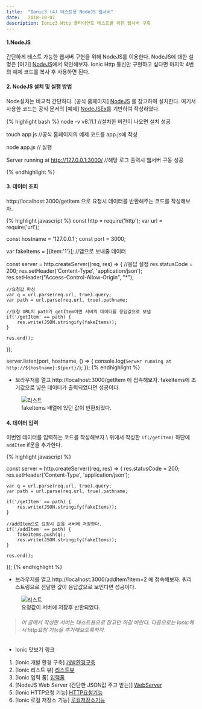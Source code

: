 ```yaml
---
title:  "Ionic3 (4) 테스트용 NodeJS 웹서버"
date:   2018-10-07
description: Ionic3 Http 클라이언트 테스트를 위한 웹서버 구축
---
```

#### 1.NodeJS
간단하게 테스트 가능한 웹서버 구현을 위해 NodeJS를 이용한다.
NodeJS에 대한 설명은 [여기] [NodeJS]에서 확인해보자.
Ionic Http 통신만 구현하고 싶다면 마지막 4번의 예제 코드를 복사 후 사용하면 된다.

#### 2. NodeJS 설치 및 실행 방법
Node설치는 비교적 간단하다. [공식 홈페이지] [NodeJS] 를 참고하여 설치한다.
여기서 사용한 코드는 공식 문서의 [예제] [NodeJSEx]를 기반하여 작성하였다.

{% highlight bash %}
node -v
v8.11.1 //설치한 버전이 나오면 설치 성공

touch app.js
//공식 홈페이지의 예제 코드를 app.js에 작성

node app.js // 실행

Server running at http://127.0.0.1:3000/ //해당 로그 출력시 웹서버 구동 성공

{% endhighlight %}

#### 3. 데이터 조회
http://localhost:3000/getItem 으로 요청시 데이터를 반환해주는 코드를 작성해보자.

{% highlight javascript %}
const http = require('http');
var url = require('url');

const hostname = '127.0.0.1';
const port = 3000;

var fakeItems = [{item:'1'}]; //앱으로 보내줄 데이터

const server = http.createServer((req, res) => {
    //응답 설정
    res.statusCode = 200;
    res.setHeader('Content-Type', 'application/json');
    res.setHeader("Access-Control-Allow-Origin", "*");
    
    //요청값 파싱
    var q = url.parse(req.url, true).query;
    var path = url.parse(req.url, true).pathname;

    //요청 URL의 path가 getItem이면 서버의 데이터를 응답값으로 보냄
    if('/getItem' == path) {
        res.write(JSON.stringify(fakeItems));
    }

    res.end();
});

server.listen(port, hostname, () => {
    console.log(`Server running at http://${hostname}:${port}/`);
});
{% endhighlight %}

* 브라우저를 열고 http://localhost:3000/getItem 에 접속해보자. fakeItems에 초기값으로 넣은 데이터가 출력되었다면 성공이다.


<figure>
	<img src="{{ '/assets/img/post/20181007_img1.png' | prepend: site.baseurl }}" alt="리스트 "> 
	<figcaption>fakeItems 배열에 있던 값이 반환되었다.</figcaption>
</figure>

#### 4. 데이터 입력
이번엔 데이터를 입력하는 코드를 작성해보자.\\
위에서 작성한 `if(/getItem)` 하단에 `addItem`  if문을 추가한다.

{% highlight javascript %}

const server = http.createServer((req, res) => {
    res.statusCode = 200;
    res.setHeader('Content-Type', 'application/json');

    var q = url.parse(req.url, true).query;
    var path = url.parse(req.url, true).pathname;

    if('/getItem' == path) {
        res.write(JSON.stringify(fakeItems));
    }
    
    //addItem으로 요청시 값을 서버에 저장한다.
    if('/addItem' == path) {
        fakeItems.push(q);
        res.write(JSON.stringify(fakeItems));
    }

    res.end();
});
{% endhighlight %}

* 브라우저를 열고 http://localhost:3000/addItem?item=2 에 접속해보자. 쿼리 스트링으로 전달한 값이 응답값으로 보인다면 성공이다.

<figure>
	<img src="{{ '/assets/img/post/20181007_img2.png' | prepend: site.baseurl }}" alt="리스트 "> 
	<figcaption>요청값이 서버에 저장후 반환되었다.</figcaption>
</figure>

> ###### 이 글에서 작성한 서버는 테스트용으로 참고만 하길 바란다. 다음으로는 Ionic에서 http요청 기능을 추가해보도록하자.


* Ionic 맛보기 링크
1. [Ionic 개발 환경 구축] [개발환경구축]
2. [Ionic 리스트 뷰] [리스트뷰]
3. [Ionic 입력 폼] [입력폼]
4. [NodeJS Web Server (간단한 JSON값 주고 받는)] [WebServer]
5. [Ionic HTTP요청 기능] [HTTP요청기능]
6. [Ionic 로컬 저장소 기능] [로컬저장소기능]

[개발환경구축]: https://parkjungwoong.github.io/blog/Ionic3-%EA%B0%9C%EB%B0%9C-%ED%99%98%EA%B2%BD-%EC%84%A4%EC%A0%95/
[리스트뷰]: https://parkjungwoong.github.io/blog/Ionic3-%EB%A6%AC%EC%8A%A4%ED%8A%B8-%EB%B7%B0/
[입력폼]: https://parkjungwoong.github.io/blog/Ionic3-form-%EC%9E%85%EB%A0%A5/
[WebServer]: https://parkjungwoong.github.io/blog/Ionic3-%ED%85%8C%EC%8A%A4%ED%8A%B8%EC%9A%A9-NodeJS-%EC%9B%B9%EC%84%9C%EB%B2%84/
[HTTP요청기능]: https://parkjungwoong.github.io/blog/Ionic3-HTTP%EC%9A%94%EC%B2%AD-%EB%B3%B4%EB%82%B4%EA%B8%B0/
[로컬저장소기능]: https://parkjungwoong.github.io/blog/Ionic3-%EB%A1%9C%EC%BB%AC%EC%A0%80%EC%9E%A5%EC%86%8C/


[NodeJS]: https://nodejs.org/ko/
[NodeJSEx]: https://nodejs.org/dist/latest-v8.x/docs/api/synopsis.html 






